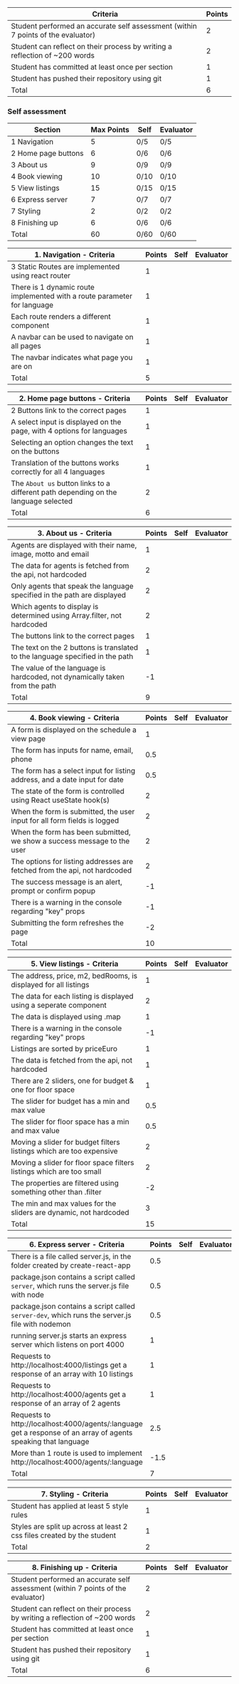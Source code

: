 | Criteria                                                                         | Points |
| -------------------------------------------------------------------------------- | ------ |
| Student performed an accurate self assessment (within 7 points of the evaluator) | 2      |
| Student can reflect on their process by writing a reflection of ~200 words       | 2      |
| Student has committed at least once per section                                  | 1      |
| Student has pushed their repository using git                                    | 1      |
| Total                                                                            | 6      |

### Self assessment

| Section             | Max Points | Self | Evaluator |
| ------------------- | ---------- | ---- | --------- |
| 1 Navigation        | 5          | 0/5  | 0/5       |
| 2 Home page buttons | 6          | 0/6  | 0/6       |
| 3 About us          | 9          | 0/9  | 0/9       |
| 4 Book viewing      | 10         | 0/10 | 0/10      |
| 5 View listings     | 15         | 0/15 | 0/15      |
| 6 Express server    | 7          | 0/7  | 0/7       |
| 7 Styling           | 2          | 0/2  | 0/2       |
| 8 Finishing up      | 6          | 0/6  | 0/6       |
| Total               | 60         | 0/60 | 0/60      |

| 1. Navigation - Criteria                                                 | Points | Self | Evaluator |
| ------------------------------------------------------------------------ | ------ | ---- | --------- |
| 3 Static Routes are implemented using react router                       | 1      |
| There is 1 dynamic route implemented with a route parameter for language | 1      |
| Each route renders a different component                                 | 1      |
| A navbar can be used to navigate on all pages                            | 1      |
| The navbar indicates what page you are on                                | 1      |
| Total                                                                    | 5      |

| 2. Home page buttons - Criteria                                                    | Points | Self | Evaluator |
| ---------------------------------------------------------------------------------- | ------ | ---- | --------- |
| 2 Buttons link to the correct pages                                                | 1      |      |           |
| A select input is displayed on the page, with 4 options for languages              | 1      |      |           |
| Selecting an option changes the text on the buttons                                | 1      |      |           |
| Translation of the buttons works correctly for all 4 languages                     | 1      |      |           |
| The `About us` button links to a different path depending on the language selected | 2      |      |           |
| Total                                                                              | 6      |      |           |

| 3. About us - Criteria                                                        | Points | Self | Evaluator |
| ----------------------------------------------------------------------------- | ------ | ---- | --------- |
| Agents are displayed with their name, image, motto and email                  | 1      |      |           |
| The data for agents is fetched from the api, not hardcoded                    | 2      |      |           |
| Only agents that speak the language specified in the path are displayed       | 2      |      |           |
| Which agents to display is determined using Array.filter, not hardcoded       | 2      |      |           |
| The buttons link to the correct pages                                         | 1      |      |           |
| The text on the 2 buttons is translated to the language specified in the path | 1      |      |           |
| The value of the language is hardcoded, not dynamically taken from the path   | -1     |      |           |
| Total                                                                         | 9      |      |           |

| 4. Book viewing - Criteria                                                 | Points | Self | Evaluator |
| -------------------------------------------------------------------------- | ------ | ---- | --------- |
| A form is displayed on the schedule a view page                            | 1      |      |           |
| The form has inputs for name, email, phone                                 | 0.5    |      |           |
| The form has a select input for listing address, and a date input for date | 0.5    |      |           |
| The state of the form is controlled using React useState hook(s)           | 2      |      |           |
| When the form is submitted, the user input for all form fields is logged   | 2      |      |           |
| When the form has been submitted, we show a success message to the user    | 2      |      |           |
| The options for listing addresses are fetched from the api, not hardcoded  | 2      |      |           |
| The success message is an alert, prompt or confirm popup                   | -1     |      |           |
| There is a warning in the console regarding "key" props                    | -1     |      |           |
| Submitting the form refreshes the page                                     | -2     |      |           |
| Total                                                                      | 10     |      |           |

| 5. View listings - Criteria                                          | Points | Self | Evaluator |
| -------------------------------------------------------------------- | ------ | ---- | --------- |
| The address, price, m2, bedRooms, is displayed for all listings      | 1      |      |           |
| The data for each listing is displayed using a seperate component    | 2      |      |           |
| The data is displayed using .map                                     | 1      |      |           |
| There is a warning in the console regarding "key" props              | -1     |      |           |
| Listings are sorted by priceEuro                                     | 1      |      |           |
| The data is fetched from the api, not hardcoded                      | 1      |      |           |
| There are 2 sliders, one for budget & one for floor space            | 1      |      |           |
| The slider for budget has a min and max value                        | 0.5    |      |           |
| The slider for floor space has a min and max value                   | 0.5    |      |           |
| Moving a slider for budget filters listings which are too expensive  | 2      |      |           |
| Moving a slider for floor space filters listings which are too small | 2      |      |           |
| The properties are filtered using something other than .filter       | -2     |      |           |
| The min and max values for the sliders are dynamic, not hardcoded    | 3      |      |           |
| Total                                                                | 15     |      |           |

| 6. Express server - Criteria                                                                                   | Points | Self | Evaluator |
| -------------------------------------------------------------------------------------------------------------- | ------ | ---- | --------- |
| There is a file called server.js, in the folder created by create-react-app                                    | 0.5    |      |           |
| package.json contains a script called `server`, which runs the server.js file with node                        | 0.5    |      |           |
| package.json contains a script called `server-dev`, which runs the server.js file with nodemon                 | 0.5    |      |           |
| running server.js starts an express server which listens on port 4000                                          | 1      |      |           |
| Requests to http://localhost:4000/listings get a response of an array with 10 listings                         | 1      |      |           |
| Requests to http://localhost:4000/agents get a response of an array of 2 agents                                | 1      |      |           |
| Requests to http://localhost:4000/agents/:language get a response of an array of agents speaking that language | 2.5    |      |           |
| More than 1 route is used to implement http://localhost:4000/agents/:language                                  | -1.5   |      |           |
| Total                                                                                                          | 7      |      |           |

| 7. Styling - Criteria                                                  | Points | Self | Evaluator |
| ---------------------------------------------------------------------- | ------ | ---- | --------- |
| Student has applied at least 5 style rules                             | 1      |      |           |
| Styles are split up across at least 2 css files created by the student | 1      |      |           |
| Total                                                                  | 2      |      |           |

| 8. Finishing up - Criteria                                                       | Points | Self | Evaluator |
| -------------------------------------------------------------------------------- | ------ | ---- | --------- |
| Student performed an accurate self assessment (within 7 points of the evaluator) | 2      |      |           |
| Student can reflect on their process by writing a reflection of ~200 words       | 2      |      |           |
| Student has committed at least once per section                                  | 1      |      |           |
| Student has pushed their repository using git                                    | 1      |      |           |
| Total                                                                            | 6      |      |           |

